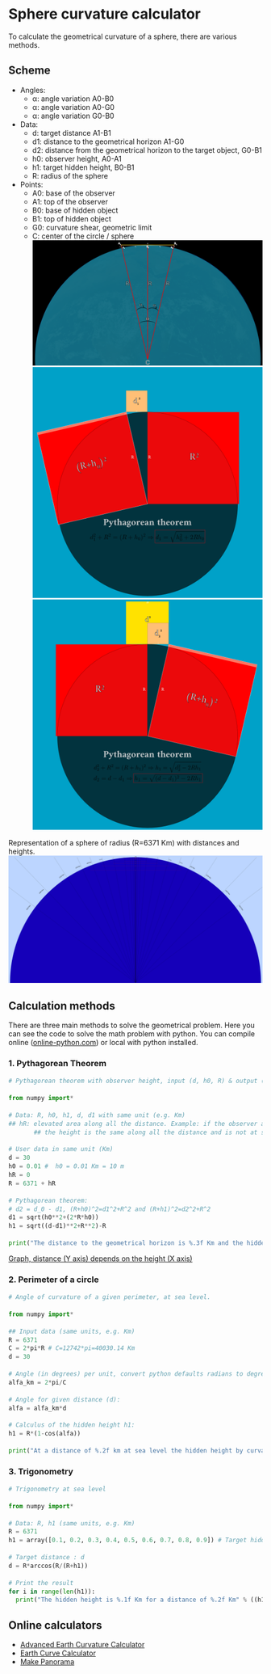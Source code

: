 # Sphere curvature calculator
To calculate the geometrical curvature of a sphere, there are various methods.

## Scheme
- Angles:
	- α: angle variation A0-B0
	- α: angle variation A0-G0
	- α: angle variation G0-B0
- Data:
	- d: target distance A1-B1
	- d1: distance to the geometrical horizon A1-G0
	- d2: distance from the geometrical horizon to the target object, G0-B1
	- h0: observer height, A0-A1
	- h1: target hidden height, B0-B1
	- R: radius of the sphere
- Points:
	- A0: base of the observer
	- A1: top of the observer
	- B0: base of hidden object
	- B1: top of hidden object
	- G0: curvature shear, geometric limit
	- C: center of the circle / sphere
![](Earth-calc.png)
![](Earth-pythagorean-th-1.png)
![](Earth-pythagorean-th-2.png)

Representation of a sphere of radius (R=6371 Km) with distances and heights.
![[Sphere-curve-calc]](Sphere-curve-calc.png)

## Calculation methods
There are three main methods to solve the geometrical problem. Here you can see the code to solve the math problem with python. You can compile online ([online-python.com](https://www.online-python.com/)) or local with python installed.

### 1. Pythagorean Theorem
```python
# Pythagorean theorem with observer height, input (d, h0, R) & output (h1)

from numpy import*

# Data: R, h0, h1, d, d1 with same unit (e.g. Km)
## hR: elevated area along all the distance. Example: if the observer and object are separated at the shore of a lake at 200 m of altitude, 
       ## the height is the same along all the distance and is not at sea level, so would be hR = 0.2 Km. (Default hR = 0, sea level)

# User data in same unit (Km)
d = 30
h0 = 0.01 #  h0 = 0.01 Km = 10 m
hR = 0
R = 6371 + hR

# Pythagorean theorem: 
# d2 = d_0 - d1, (R+h0)^2=d1^2+R^2 and (R+h1)^2=d2^2+R^2
d1 = sqrt(h0**2+(2*R*h0))
h1 = sqrt((d-d1)**2+R**2)-R

print("The distance to the geometrical horizon is %.3f Km and the hidden height is %.3f Km" % (d1, h1))
```

[Graph, distance (Y axis) depends on the height (X axis)](https://www.desmos.com/calculator/cbdgduxedl)

### 2. Perimeter of a circle
```python
# Angle of curvature of a given perimeter, at sea level.

from numpy import*

## Input data (same units, e.g. Km)
R = 6371
C = 2*pi*R # C=12742*pi=40030.14 Km
d = 30

# Angle (in degrees) per unit, convert python defaults radians to degrees
alfa_km = 2*pi/C

# Angle for given distance (d):
alfa = alfa_km*d

# Calculus of the hidden height h1:
h1 = R*(1-cos(alfa))

print("At a distance of %.2f km at sea level the hidden height by curvature is %.2f km." % (d, h1))
```

### 3. Trigonometry
```python
# Trigonometry at sea level

from numpy import*

# Data: R, h1 (same units, e.g. Km)
R = 6371
h1 = array([0.1, 0.2, 0.3, 0.4, 0.5, 0.6, 0.7, 0.8, 0.9]) # Target hidden height

# Target distance : d
d = R*arccos(R/(R+h1))

# Print the result
for i in range(len(h1)):
  print("The hidden height is %.1f Km for a distance of %.2f Km" % ((h1[i], d[i])))
```

## Online calculators
- [Advanced Earth Curvature Calculator](http://walter.bislins.ch/bloge/index.asp?page=Advanced+Earth+Curvature+Calculator)
- [Earth Curve Calculator](https://dizzib.github.io/earth/curve-calc/?d0=31&h0=10&unit=metric)
- [Make Panorama](https://www.udeuschle.de/panoramas/makepanoramas_en.htm)
